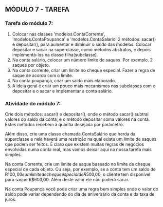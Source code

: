## MÓDULO 7 - TAREFA

### Tarefa do módulo 7:

1. Colocar nas classes 'modelos.ContaCorrente', 'modelos.ContaPoupanca' e 'modelos.ContaSalario' 2 métodos: sacar() e depositar(), para aumentar e diminuir o saldo das modelos. Colocar depositar e sacar na superclasse, como métodos abstratos, e depois implementá-los na classe filha(subclasse).
2. Na conta salário, colocar um número limite de saques. Por exemplo, 2 saques por objeto.
3. Na conta corrente, criar um limite no cheque especial. Fazer a regra de saque de acordo com o limite.
4. Na conta poupança, criar um saldo mais elaborado.
5. A ideia geral é criar um pouco mais mecanismos nas subclasses com o depositar e o sacar e implementar a conta salário.

### Atividade do módulo 7:

Crie dois métodos: sacar() e depositar(), onde o método sacar() subtrai valores do saldo da conta, e o método depositar soma valores na conta. Estes métodos recebem a quantia desejada por parâmetro.

Além disso, crie uma classe chamada ContaSalário que herda da superclasse e nela haverá uma restrição na qual existe um limite de saques que podem ser feitos. É claro que existem muitas regras de negócios envolvidas numa conta real, mas vamos deixar aqui na nossa tarefa mais simples.

Na conta Corrente, crie um limite de saque baseado no limite de cheque especial de cada objeto. Ou seja, por exemplo, se a conta tem um saldo de R$100,00 e um limite de cheque especial de R$500,00, o cliente tem disponível para saque R$600,00. Além deste valor ele não poderá sacar.

Na conta Poupança você pode criar uma regra bem simples onde o valor do saldo pode variar dependendo do dia de aniversário da conta e da taxa de juros.
